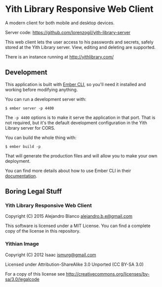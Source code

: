 # Yith Library Responsive Web Client

A modern client for both mobile and desktop devices.

Server code: https://github.com/lorenzogil/yith-library-server

This web client lets the user access to his passwords and secrets, safely
stored at the Yith Library server. View, editing and deleting are supported.

There is an instance running at http://yithlibrary.com/

## Development

This application is built with [Ember CLI](http://ember-cli.com/), so you'll
need it installed and working before modifying anything.

You can run a development server with:

    $ ember server -p 4400

The `-p 4400` options is to make it serve the application in that port. That is
not required, but it's the default development configuration in the Yith
Library server for CORS.

You can build the whole thing with:

    $ ember build -p

That will generate the production files and will allow you to make your own
deployment.

You can find more details about how to use Ember CLI in their
[documentation](http://ember-cli.com/user-guide/).

## Boring Legal Stuff

### Yith Library Responsive Web Client

Copyright (C) 2015 Alejandro Blanco <alejandro.b.e@gmail.com>

This software is licensed under a MIT License. You can find a complete copy of
the license in this repository.

### Yithian Image

Copyright (C) 2012 Isaac <ismurg@gmail.com>

Licensed under Attribution-ShareAlike 3.0 Unported (CC BY-SA 3.0)

For a copy of this license see
<http://creativecommons.org/licenses/by-sa/3.0/legalcode>
